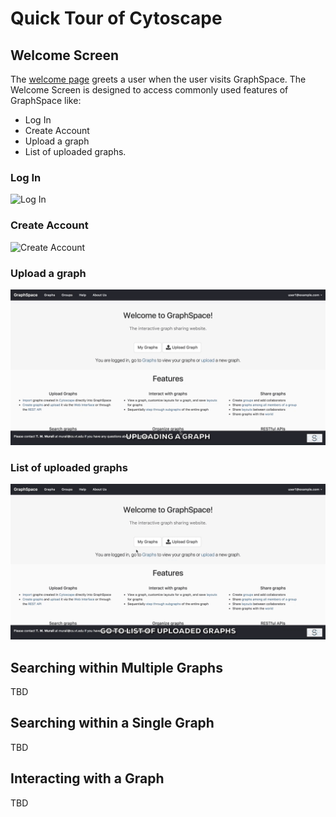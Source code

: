 # Quick Tour of Cytoscape

## Welcome Screen

The [welcome page](http://graphspace.org) greets a user when the user visits GraphSpace. The Welcome Screen is designed to access commonly used features of GraphSpace like:

- Log In
- Create Account
- Upload a graph
- List of uploaded graphs.

### Log In

![Log In](_static/gifs/gs-screenshot-user1-logging-in-with-caption.gif)

### Create Account

![Create Account](_static/gifs/gs-screenshot-user5-creating-account-with-caption.gif)

### Upload a graph

![Upload a graph](_static/gifs/gs-screenshot-user1-upload-graph-with-caption.gif)

### List of uploaded graphs

![List of uploaded graphs](_static/gifs/gs-screenshot-user1-go-graphs-list-page-with-caption.gif)

## Searching within Multiple Graphs

TBD

## Searching within a Single Graph

TBD

## Interacting with a Graph

TBD
